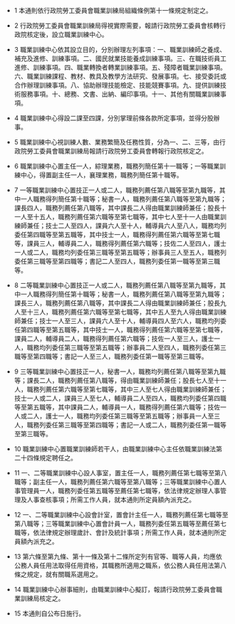 * 1 本通則依行政院勞工委員會職業訓練局組織條例第十一條規定制定之。

* 2 行政院勞工委員會職業訓練局得視實際需要，報請行政院勞工委員會核轉行政院核定後，設立職業訓練中心。

* 3 職業訓練中心依其設立目的，分別辦理左列事項：一、職業訓練師之養成、補充及進修、訓練事項。二、國民就業技能養成訓練事項。三、在職技術員工進修、訓練事項。四、職業轉換者轉業訓練事項。五、殘障者職業訓練事項。六、職業訓練課程、教材、教具及教學方法研究、發展事項。七、接受委託或合作辦理訓練事項。八、協助辦理技能檢定、技能競賽事項。九、提供訓練技術服務事項。十、總務、文書、出納、編印事項。十一、其他有關職業訓練事項。

* 4 職業訓練中心得設二課至四課，分別掌理前條各款所定事項，並得分股辦事。

* 5 職業訓練中心視訓練人數、業務繁簡及任務性質，分為一、二、三等，由行政院勞工委員會職業訓練局報請行政院勞工委員會轉報行政院核定之。

* 6 職業訓練中心置主任一人，綜理業務，職務列簡任第十一職等；一等職業訓練中心，得置副主任一人，襄理業務，職務列簡任第十職等。

* 7 一等職業訓練中心置技正一人或二人，職務列薦任第八職等至第九職等，其中一人職務得列簡任第十職等；秘書一人，職務列薦任第八職等至第九職等；課長四人，職務列薦任第八職等，其中課長二人得由職業訓練師兼任；股長十一人至十五人，職務列薦任第六職等至第七職等，其中七人至十一人由職業訓練師兼任；技士二人至四人，課員六人至十人，輔導員六人至八人，職務均列委任第四職等至第五職等，其中技士一人，職務得列薦任第六職等至第七職等，課員三人，輔導員二人，職務得列薦任第六職等；技佐二人至四人，護士一人或二人，職務均列委任第三職等至第五職等；辦事員三人至五人，職務列委任第三職等至第四職等；書記二人至四人，職務列委任第一職等至第三職等。

* 8 二等職業訓練中心置技正一人或二人，職務列薦任第八職等至第九職等，其中一人職務得列簡任第十職等；秘書一人，職務列薦任第八職等至第九職等；課長三人，職務列薦任第八職等，其中課長二人得由職業訓練師兼任；股長九人至十三人，職務列薦任第六職等至第七職等，其中五人至九人得由職業訓練師兼任；技士一人至三人，課員六人至十人，輔導員四人至六人，職務均列委任第四職等至第五職等，其中技士一人，職務得列薦任第六職等至第七職等，課員二人，輔導員二人，職務得列薦任第六職等；技佐一人至三人，護士一人，職務均列委任第三職等至第五職等；辦事員二人至四人，職務列委任第三職等至第四職等；書記一人至三人，職務列委任第一職等至第三職等。

* 9 三等職業訓練中心置技正一人，秘書一人，職務均列薦任第八職等至第九職等；課長二人，職務列薦任第八職等，得由職業訓練師兼任；股長七人至十一人，職務列薦任第六職等至第七職等，其中三人至七人得由職業訓練師兼任；技士一人或二人，課員三人至七人，輔導員二人至四人，職務均列委任第四職等至第五職等，其中課員二人，輔導員一人，職務得列薦任第六職等；技佐一人或二人，護士一人，職務均列委任第三職等至第五職等；辦事員一人至三人，職務列委任第三職等至第四職等；書記一人或二人，職務列委任第一職等至第三職等。

* 10 職業訓練中心置職業訓練師若干人，由職業訓練中心主任依職業訓練法第二十四條規定聘任之。

* 11 一、二等職業訓練中心設人事室，置主任一人，職務列薦任第七職等至第八職等；副主任一人，職務列薦任第六職等至第八職等；三等職業訓練中心置人事管理員一人，職務列委任第五職等至薦任第七職等，依法律規定辦理人事管理及人事查核事項；所需工作人員，就本通則所定員額內派充之。

* 12 一、二等職業訓練中心設會計室，置會計主任一人，職務列薦任第七職等至第八職等；三等職業訓練中心置會計員一人，職務列委任第五職等至薦任第七職等，依法律規定辦理歲計、會計及統計事項；所需工作人員，就本通則所定員額內派充之。

* 13 第六條至第九條、第十一條及第十二條所定列有官等、職等人員，均應依公務人員任用法取得任用資格，其職務所適用之職系，依公務人員任用法第八條之規定，就有關職系選用之。

* 14 職業訓練中心辦事細則，由職業訓練中心擬訂，報請行政院勞工委員會職業訓練局核定之。

* 15 本通則自公布日施行。

